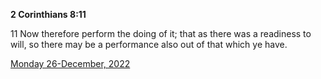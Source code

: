 **2 Corinthians 8:11**

11 Now therefore perform the doing of it; that as there was a readiness to will, so there may be a performance also out of that which ye have.

[Monday 26-December, 2022](https://t.me/s/daily_scripture)

